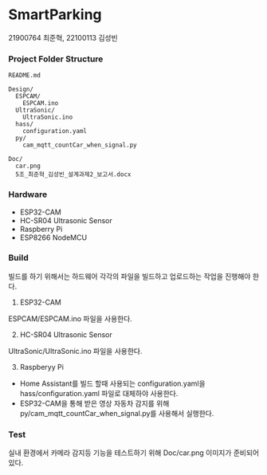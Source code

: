 # SmartParking
21900764 최준혁, 22100113 김성빈

### Project Folder Structure
```
README.md

Design/
  ESPCAM/
    ESPCAM.ino
  UltraSonic/
    UltraSonic.ino
  hass/
    configuration.yaml
  py/
    cam_mqtt_countCar_when_signal.py

Doc/
  car.png
  5조_최준혁_김성빈_설계과제2_보고서.docx
```

### Hardware
* ESP32-CAM
* HC-SR04 Ultrasonic Sensor
* Raspberry Pi
* ESP8266 NodeMCU

### Build
빌드를 하기 위해서는 하드웨어 각각의 파일을 빌드하고 업로드하는 작업을 진행해야 한다.

1. ESP32-CAM

ESPCAM/ESPCAM.ino 파일을 사용한다.

2. HC-SR04 Ultrasonic Sensor

UltraSonic/UltraSonic.ino 파일을 사용한다.

3. Raspberyy Pi

* Home Assistant를 빌드 할때 사용되는 configuration.yaml을 hass/configuration.yaml 파일로 대체하야 사용한다.
* ESP32-CAM을 통해 받은 영상 자동차 감지를 위해 py/cam_mqtt_countCar_when_signal.py를 사용해서 실행한다.

### Test
실내 환경에서 카메라 감지등 기능을 테스트하기 위해 Doc/car.png 이미지가 준비되어있다.
